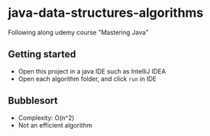 # java-data-structures-algorithms

Following along udemy course "Mastering Java"

## Getting started

- Open this project in a java IDE such as IntelliJ IDEA
- Open each algorithm folder, and click `run` in IDE

## Bubblesort

- Complexity: O(n^2)
- Not an efficient algorithm
